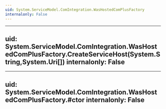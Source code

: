 ```yaml
---
uid: System.ServiceModel.ComIntegration.WasHostedComPlusFactory
internalonly: False
---
```


---
uid: System.ServiceModel.ComIntegration.WasHostedComPlusFactory.CreateServiceHost(System.String,System.Uri[])
internalonly: False
---

---
uid: System.ServiceModel.ComIntegration.WasHostedComPlusFactory.#ctor
internalonly: False
---

